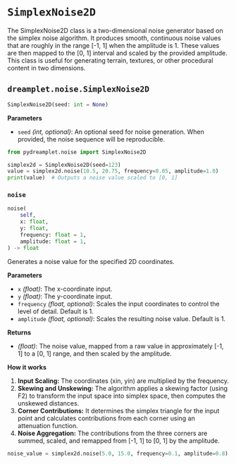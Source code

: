 # `SimplexNoise2D`

The SimplexNoise2D class is a two-dimensional noise generator based on the simplex noise algorithm. It produces smooth, continuous noise values that are roughly in the range [-1, 1] when the amplitude is 1. These values are then mapped to the [0, 1] interval and scaled by the provided amplitude. This class is useful for generating terrain, textures, or other procedural content in two dimensions.

## <span class=class></span>`dreamplet.noise.SimplexNoise2D`

<!--skip-->
```py
SimplexNoise2D(seed: int = None)
```

<span class="param">**Parameters**</span>

- `seed` *(int, optional)*: An optional seed for noise generation. When provided, the noise sequence will be reproducible.

```py
from pydreamplet.noise import SimplexNoise2D

simplex2d = SimplexNoise2D(seed=123)
value = simplex2d.noise(10.5, 20.75, frequency=0.05, amplitude=1.0)
print(value)  # Outputs a noise value scaled to [0, 1]
```

### <span class="meth"></span>`noise`

<!--skip-->
```py
noise(
    self,
    x: float,
    y: float,
    frequency: float = 1,
    amplitude: float = 1,
) -> float
```

Generates a noise value for the specified 2D coordinates.

<span class="param">**Parameters**</span>

- `x` *(float)*: The x-coordinate input.
- `y` *(float)*: The y-coordinate input.
- `frequency` *(float, optional)*: Scales the input coordinates to control the level of detail. Default is 1.
- `amplitude` *(float, optional)*: Scales the resulting noise value. Default is 1.

<span class="returns">**Returns**</span>

- *(float)*: The noise value, mapped from a raw value in approximately [-1, 1] to a [0, 1] range, and then scaled by the amplitude.

**How it works**

1. **Input Scaling:** The coordinates (xin, yin) are multiplied by the frequency.
2. **Skewing and Unskewing:** The algorithm applies a skewing factor (using F2) to transform the input space into simplex space, then computes the unskewed distances.
3. **Corner Contributions:** It determines the simplex triangle for the input point and calculates contributions from each corner using an attenuation function.
4. **Noise Aggregation:** The contributions from the three corners are summed, scaled, and remapped from [-1, 1] to [0, 1] by the amplitude.

```py
noise_value = simplex2d.noise(5.0, 15.0, frequency=0.1, amplitude=0.8)
```
